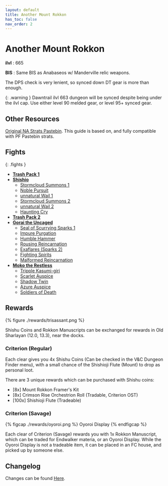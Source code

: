 ```yaml
---
layout: default
title: Another Mount Rokkon
has_toc: false
nav_order: 2
---
```


# Another Mount Rokkon

**ilvl**
: 665

**BIS**
: Same BIS as Anabaseos w/ Manderville relic weapons.

The DPS check is very lenient, so synced down DT gear is more than enough.

{: .warning }
Dawntrail ilvl 663 dungeon will be synced despite being under the ilvl cap.
Use either level 90 melded gear, or level 95+ synced gear.

## Other Resources

[Original NA Strats Pastebin](https://pastebin.com/wZups8t2). This guide is
based on, and fully compatible with PF Pastebin strats.

## Fights

{: .fights }
* **[Trash Pack 1](./trash1/)**
* **[Shishio](./shishio/)**
    * [Stormcloud Summons 1](./shishio/stormcloud-1/)
    * [Noble Pursuit](./shishio/noble-pursuit)
    * [unnatural Wail 1](./shishio/unnatural-wail-1/)
    * [Stormcloud Summons 2](./shishio/stormcloud-2/)
    * [unnatural Wail 2](./shishio/unnatural-wail-2/)
    * [Haunting Cry](./shishio/haunting-cry/)
* **[Trash Pack 2](./trash2/)**
* **[Gorai the Uncaged](./gorai/)**
    * [Seal of Scurrying Sparks 1](./gorai/sparks-1/)
    * [Impure Purgation](./gorai/purgation/)
    * [Humble Hammer](./gorai/humble-hammer/)
    * [Rousing Reincarnation](./gorai/rousing-reincarnation/)
    * [Exaflares (Sparks 2)](./gorai/sparks-2/)
    * [Fighting Spirits](./gorai/fighting-spirits/)
    * [Malformed Reincarnation](./gorai/malformed-reincarnation/)
* **[Moko the Restless](./moko/)**
    * [Tripple Kasumi-giri](./moko/kasumi-giri/)
    * [Scarlet Auspice](./moko/scarlet-auspice/)
    * [Shadow Twin](./moko/shadow-twin/)
    * [Azure Auspice](./moko/azure-auspice/)
    * [Soldiers of Death](./moko/soldiers-of-death/)

## Rewards

{% figure ./rewards/trisassant.png %}

Shishu Coins and Rokkon Manuscripts can be exchanged for rewards in Old
Sharlayan (12.0, 13.3), near the docks.

### Criterion (Regular)

Each clear gives you 4x Shishu Coins (Can be checked in the V&C Dungeon Finder
menu), with a small chance of the Shishioji Flute (Mount) to drop as personal
loot.

There are 3 unique rewards which can be purchased with Shishu coins:

* [8x] Mount Rokkon Framer's Kit
* [8x] Crimson Rise Orchestrion Roll (Tradable, Criterion OST)
* [100x] Shishioji Flute (Tradeable)

### Criterion (Savage)

{% figcap ./rewards/oyoroi.png %}
Oyoroi Display
{% endfigcap %}

Each clear of Criterion (Savage) rewards you with 1x Rokkon Manuscript, which
can be traded for Endwalker materia, or an Oyoroi Display. While the Oyoroi
Display is not a tradeable item, it can be placed in an FC house, and picked
up by someone else.

## Changelog

Changes can be found [Here](./changelog/).
